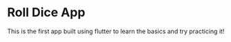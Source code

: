 # Roll Dice App
This is the first app built using flutter to learn the basics and try practicing it! 
